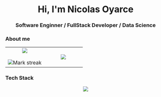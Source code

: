 <h1 align="center">Hi, I'm Nicolas Oyarce</h1>
<h3 align="center">Software Enginner / FullStack Developer / Data Science</h3>
 
<h3>About me</h3>
 
<!--- stats & Trophy (start) --> 
<p align="center">
  <!--- stats (start) -->
<table align="center">
<tr border="none">
<td width="50%" align="center">
  
  <img  align="center"  src="https://github-readme-stats.vercel.app/api?username=nicolasOyarce&theme=dark&show_icons=true&count_private=true" />
  <br></br>
  <img  title="🔥 Get streak stats for your profile at git.io/streak-stats" alt="Mark streak" src="https://github-readme-streak-stats.herokuapp.com/?user=nicolasOyarce&theme=dark&hide_border=false" />
</td>

<td width="50%" align="center">
  <img  align="center"  src="https://github-readme-stats.anuraghazra1.vercel.app/api/top-langs/?username=nicolasOyarce&theme=dark&hide_border=false&no-bg=true&no-frame=true&langs_count=10"/>
</td>
</tr>
</table>

<!--h1 without bottom border-->
<h3>Tech Stack</h3>
<!--tech stack icons-->
<p align="center">
  <a href="https://skillicons.dev" align="center">
    <img src="https://skillicons.dev/icons?i=neovim,django,bash,git,aws,bootstrap,css,cloudflare,postman,github,html,js,linux,md,mysql,py,react,docker,latex,vscode,nextjs,npm,tailwind,windows,angular,arch,java,maven,nodejs,spring&perline=14" />
  </a>
